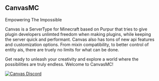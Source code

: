 ## CanvasMC

Empowering The Impossible

Canvas is a ServerType for Minecraft based on Purpur that tries to give plugin developers unlimted freedom when making plugins, while keeping the server quick and performant. Canvas also has tons of new api features and customization options. From mixin compatibility, to better control of entity ais, there are truely no limits for what can be done.

Get ready to unleash your creativity and explore a world where the possibilities are truly endless. Welcome to CanvasMC!


<a href="https://discord.gg/XcE9PNSuxu">
         <img alt="Canvas Discord" src="https://discord.com/api/guilds/1168986665038127205/widget.png?style=banner2">
</a>
